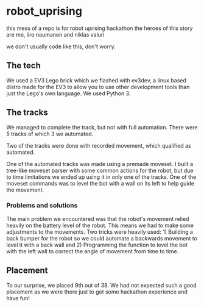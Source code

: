 # robot_uprising


this mess of a repo is for robot uprising hackathon
the heroes of this story are me, iiro naumanen and niklas valuri

we don't usually code like this, don't worry.

## The tech

We used a EV3 Lego brick which we flashed with ev3dev, a linux based distro made for the EV3 to allow you to use other development tools than just the Lego's own language. We used Python 3.

## The tracks

We managed to complete the track, but not with full automation. There were 5 tracks of which 3 we automated.

Two of the tracks were done with recorded movement, which qualified as automated.

One of the automated tracks was made using a premade moveset. I built a tree-like moveset parser with some common actions for the robot, but due to time limitations we ended up using it in only one of the tracks. One of the moveset commands was to level the bot with a wall on its left to help guide the movement.

### Problems and solutions

The main problem we encountered was that the robot's movement relied heavily on the battery level of the robot. This means we had to make some adjustments to the movements. Two tricks were heavily used: 1) Building a back bumper for the robot so we could automate a backwards movement to level it with a back wall and 2) Programming the function to level the bot with the left wall to correct the angle of movement from time to time.

## Placement

To our surprise, we placed 9th out of 38. We had not expected such a good placement as we were there just to get some hackathon experience and have fun!

